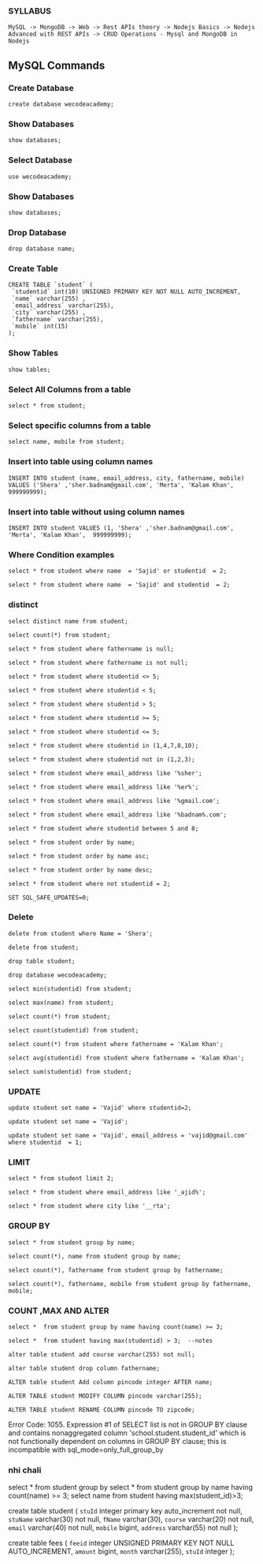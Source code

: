 
### SYLLABUS 
```
MySQL -> MongoDB -> Web -> Rest APIs theory -> Nodejs Basics -> Nodejs Advanced with REST APIs -> CRUD Operations - Mysql and MongoDB in Nodejs
```
## MySQL Commands

### Create Database

```
create database wecodeacademy;
```

### Show Databases

```
show databases;
```

### Select Database

```
use wecodeacademy;
```
### Show Databases
```
show databases;
```
### Drop Database
```
drop database name;
```

### Create Table

```
CREATE TABLE `student` ( 
 `studentid` int(10) UNSIGNED PRIMARY KEY NOT NULL AUTO_INCREMENT, 
 `name` varchar(255) , 
 `email_address` varchar(255), 
 `city` varchar(255) , 
 `fathername` varchar(255),
 `mobile` int(15)
);
```

### Show Tables

```
show tables;
```

### Select All Columns from a table

```
select * from student;
```

### Select specific columns from a table

```
select name, mobile from student;
```

### Insert into table using column names

```
INSERT INTO student (name, email_address, city, fathername, mobile) VALUES ('Shera' ,'sher.badnam@gmail.com', 'Merta', 'Kalam Khan',  999999999);
```

### Insert into table without using column names

```
INSERT INTO student VALUES (1, 'Shera' ,'sher.badnam@gmail.com', 'Merta', 'Kalam Khan',  999999999);
```

### Where Condition examples

```
select * from student where name  = 'Sajid' or studentid  = 2;

select * from student where name  = 'Sajid' and studentid  = 2;
```

### distinct

```
select distinct name from student;
```

```
select count(*) from student;

select * from student where fathername is null;

select * from student where fathername is not null;

select * from student where studentid <> 5;

select * from student where studentid < 5;

select * from student where studentid > 5;

select * from student where studentid >= 5;

select * from student where studentid <= 5;

select * from student where studentid in (1,4,7,8,10);

select * from student where studentid not in (1,2,3);

select * from student where email_address like '%sher';

select * from student where email_address like '%er%';

select * from student where email_address like '%gmail.com';

select * from student where email_address like '%badnam%.com';

select * from student where studentid between 5 and 8;

select * from student order by name;

select * from student order by name asc;

select * from student order by name desc;

select * from student where not studentid = 2;

SET SQL_SAFE_UPDATES=0;
```

### Delete 

```
delete from student where Name = 'Shera';

delete from student;

drop table student;

drop database wecodeacademy;

select min(studentid) from student;

select max(name) from student;

select count(*) from student;

select count(studentid) from student;

select count(*) from student where fathername = 'Kalam Khan';

select avg(studentid) from student where fathername = 'Kalam Khan';

select sum(studentid) from student;
```
### UPDATE 
```
update student set name = 'Vajid' where studentid=2;

update student set name = 'Vajid';

update student set name = 'Vajid', email_address = 'vajid@gmail.com' where studentid  = 1;
```
 ### LIMIT
 ```
select * from student limit 2;

select * from student where email_address like '_ajid%';

select * from student where city like '__rta';
```
### GROUP BY
```
select * from student group by name;

select count(*), name from student group by name;

select count(*), fathername from student group by fathername;

select count(*), fathername, mobile from student group by fathername, mobile;
```

### COUNT ,MAX AND ALTER
```
select *  from student group by name having count(name) >= 3;

select *  from student having max(studentid) > 3;  --notes

alter table student add course varchar(255) not null;

alter table student drop column fathername;

ALTER table student Add column pincode integer AFTER name;

ALTER TABLE student MODIFY COLUMN pincode varchar(255);

ALTER TABLE student RENAME COLUMN pincode TO zipcode;
```

Error Code: 1055. Expression #1 of SELECT list is not in GROUP BY clause and contains nonaggregated column 'school.student.student_id' which is not functionally dependent on columns in GROUP BY clause; this is incompatible with sql_mode=only_full_group_by
 
 ###  nhi chali
 select * from student group by 
select *  from student group by name having count(name) >= 3;
select name from student having max(student_id)>3;


create table student (
`stuId` integer primary key auto_increment not null,
`stuName` varchar(30) not null,
`fName` varchar(30),
`course` varchar(20) not null,
`email` varchar(40) not null,
`mobile` bigint,
`address` varchar(55) not null
);

create table fees (
 `feeid` integer UNSIGNED PRIMARY KEY NOT NULL AUTO_INCREMENT, 
 `amount` bigint,
 `month` varchar(255),
 `stuId` integer
);


    

